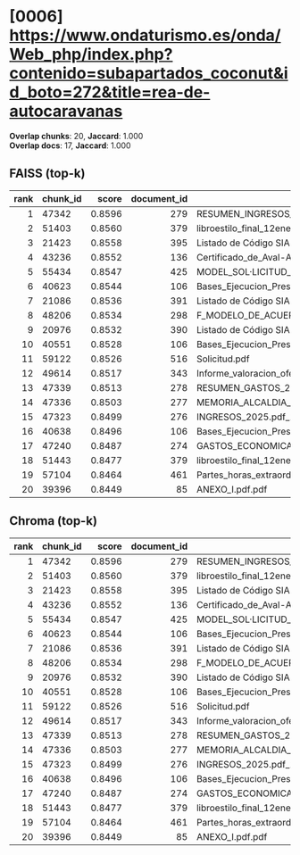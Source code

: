 # [0006] https://www.ondaturismo.es/onda/Web_php/index.php?contenido=subapartados_coconut&id_boto=272&title=rea-de-autocaravanas

**Overlap chunks**: 20, **Jaccard**: 1.000  
**Overlap docs**: 17, **Jaccard**: 1.000

## FAISS (top-k)
rank | chunk_id | score | document_id | title
---:|---|---:|---:|---
1 | 47342 | 0.8596 | 279 | RESUMEN_INGRESOS_2025.pdf_1742285328909.pdf
2 | 51403 | 0.8560 | 379 | libroestilo_final_12ene.pdf
3 | 21423 | 0.8558 | 395 | Listado de Código SIA 20250526_1735.csv
4 | 43236 | 0.8552 | 136 | Certificado_de_Aval-Ayuntamiento_de_Onda_Servicios_AGE_logo.pdf
5 | 55434 | 0.8547 | 425 | MODEL_SOL·LICITUD_ESCOLETA_ESTIU_2025 (1).pdf
6 | 40623 | 0.8544 | 106 | Bases_Ejecucion_Presupuesto_2025.pdf
7 | 21086 | 0.8536 | 391 | Listado de Código SIA 20250423_1830.csv
8 | 48206 | 0.8534 | 298 | F_MODELO_DE_ACUERDO_SOL_AYC_RED_INTERIOR_PARA_AUTOCONSUMO_PROYECTO_PABELLON.pdf
9 | 20976 | 0.8532 | 390 | Listado de Código SIA 20250318_1204.csv
10 | 40551 | 0.8528 | 106 | Bases_Ejecucion_Presupuesto_2025.pdf
11 | 59122 | 0.8526 | 516 | Solicitud.pdf
12 | 49614 | 0.8517 | 343 | Informe_valoracion_ofertas_S2._Suministro_y_servicio_de_impresion.pdf
13 | 47339 | 0.8513 | 278 | RESUMEN_GASTOS_2025.pdf_1742285328925.pdf
14 | 47336 | 0.8503 | 277 | MEMORIA_ALCALDIA_PRESUPUESTO_2025.pdf_1742285328938.pdf
15 | 47323 | 0.8499 | 276 | INGRESOS_2025.pdf_1742285328954.pdf
16 | 40638 | 0.8496 | 106 | Bases_Ejecucion_Presupuesto_2025.pdf
17 | 47240 | 0.8487 | 274 | GASTOS_ECONOMICA_2025.pdf_1742285328993.pdf
18 | 51443 | 0.8477 | 379 | libroestilo_final_12ene.pdf
19 | 57104 | 0.8464 | 461 | Partes_horas_extraordinarias_febrero_caruncho.pdf
20 | 39396 | 0.8449 | 85 | ANEXO_I.pdf.pdf

## Chroma (top-k)
rank | chunk_id | score | document_id | title
---:|---|---:|---:|---
1 | 47342 | 0.8596 | 279 | RESUMEN_INGRESOS_2025.pdf_1742285328909.pdf
2 | 51403 | 0.8560 | 379 | libroestilo_final_12ene.pdf
3 | 21423 | 0.8558 | 395 | Listado de Código SIA 20250526_1735.csv
4 | 43236 | 0.8552 | 136 | Certificado_de_Aval-Ayuntamiento_de_Onda_Servicios_AGE_logo.pdf
5 | 55434 | 0.8547 | 425 | MODEL_SOL·LICITUD_ESCOLETA_ESTIU_2025 (1).pdf
6 | 40623 | 0.8544 | 106 | Bases_Ejecucion_Presupuesto_2025.pdf
7 | 21086 | 0.8536 | 391 | Listado de Código SIA 20250423_1830.csv
8 | 48206 | 0.8534 | 298 | F_MODELO_DE_ACUERDO_SOL_AYC_RED_INTERIOR_PARA_AUTOCONSUMO_PROYECTO_PABELLON.pdf
9 | 20976 | 0.8532 | 390 | Listado de Código SIA 20250318_1204.csv
10 | 40551 | 0.8528 | 106 | Bases_Ejecucion_Presupuesto_2025.pdf
11 | 59122 | 0.8526 | 516 | Solicitud.pdf
12 | 49614 | 0.8517 | 343 | Informe_valoracion_ofertas_S2._Suministro_y_servicio_de_impresion.pdf
13 | 47339 | 0.8513 | 278 | RESUMEN_GASTOS_2025.pdf_1742285328925.pdf
14 | 47336 | 0.8503 | 277 | MEMORIA_ALCALDIA_PRESUPUESTO_2025.pdf_1742285328938.pdf
15 | 47323 | 0.8499 | 276 | INGRESOS_2025.pdf_1742285328954.pdf
16 | 40638 | 0.8496 | 106 | Bases_Ejecucion_Presupuesto_2025.pdf
17 | 47240 | 0.8487 | 274 | GASTOS_ECONOMICA_2025.pdf_1742285328993.pdf
18 | 51443 | 0.8477 | 379 | libroestilo_final_12ene.pdf
19 | 57104 | 0.8464 | 461 | Partes_horas_extraordinarias_febrero_caruncho.pdf
20 | 39396 | 0.8449 | 85 | ANEXO_I.pdf.pdf
